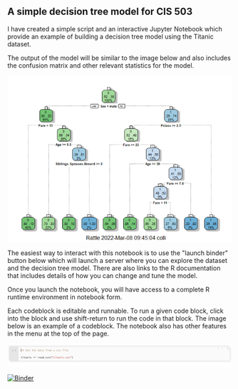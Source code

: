 ## A simple decision tree model for CIS 503

I have created a simple script and an interactive Jupyter Notebook which provide an example of building a decision tree model using the Titanic dataset.

The output of the model will be similar to the image below and also includes the confusion matrix and other relevant statistics for the model.

<img src="images/decision_tree.png">

The easiest way to interact with this notebook is to use the "launch binder" button below which will launch a server where you can explore the dataset and the decision tree model. There are also links to the R documentation that includes details of how you can change and tune the model.

Once you launch the notebook, you will have access to a complete R runtime environment in notebook form.

Each codeblock is editable and runnable. To run a given code block, click into the block and use shift-return to run the code in that block. The image below is an example of a codeblock. The notebook also has other features in the menu at the top of the page.

<img src="images/codeblock.png">

[![Binder](https://mybinder.org/badge_logo.svg)](https://mybinder.org/v2/gh/azbones/r-decision-tree/HEAD?urlpath=nteract/tree/TitanicNotebook.ipynb)

